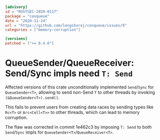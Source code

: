 ```toml
[advisory]
id = "RUSTSEC-2020-0117"
package = "conqueue"
date = "2020-11-24"
url = "https://github.com/longshorej/conqueue/issues/9"
categories = ["memory-corruption"]

[versions]
patched = [">= 0.4.0"]
```

# QueueSender<T>/QueueReceiver<T>: Send/Sync impls need `T: Send`

Affected versions of this crate unconditionally implemented `Send`/`Sync` for `QueueSender<T>`,
allowing to send non-Send `T` to other threads by invoking `(&QueueSender<T>).send()`.

This fails to prevent users from creating data races by sending types like `Rc<T>` or `Arc<Cell<T>>` to other threads, which can lead to memory corruption.

The flaw was corrected in commit 1e462c3 by imposing `T: Send` to both `Send`/`Sync` impls for `QueueSender<T>`/`QueueReceiver<T>`.
